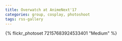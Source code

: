 ```yaml
---
title: Overwatch at AnimeNext'17
categories: group, cosplay, photoshoot
tags: rss-gallery
---
```


{% flickr_photoset 72157683924533401 "Medium" %}
